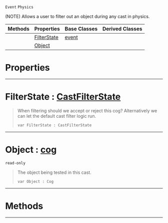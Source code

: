  `Event` `Physics`



(NOTE) Allows a user to filter out an object during any cast in physics.

|Methods|Properties|Base Classes|Derived Classes|
|---|---|---|---|
| |[ FilterState](https://plasmaengine.github.io/PlasmaDocs/Plasma1/C++/code_reference/class_reference/castfilterevent.markdown#filterstate-plasma-engine)|[event](https://plasmaengine.github.io/PlasmaDocs/Plasma1/C++/code_reference/class_reference/event.markdown)| |
| |[ Object](https://plasmaengine.github.io/PlasmaDocs/Plasma1/C++/code_reference/class_reference/castfilterevent.markdown#object-plasma-engine-docum)| | |


 #  Properties


---  
 #  FilterState : [CastFilterState](https://plasmaengine.github.io/PlasmaDocs/Plasma1/C++/code_reference/enum_reference.markdown#castfilterstate)

> When filtering should we accept or reject this cog? Alternatively we can let the default cast filter logic run.
> ``` lang=cpp, name=Lightning
> var FilterState : CastFilterState


---  
 #  Object : [cog](https://plasmaengine.github.io/PlasmaDocs/Plasma1/C++/code_reference/class_reference/cog.markdown)

 `read-only`

> The object being tested in this cast.
> ``` lang=cpp, name=Lightning
> var Object : Cog


---  
 #  Methods


---  
 

 